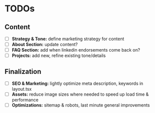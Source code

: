 # TODOs

## Content

- [ ] **Strategy & Tone:** define marketing strategy for content
- [ ] **About Section:** update content?
- [ ] **FAQ Section:** add when linkedin endorsements come back on?
- [ ] **Projects:** add new, refine existing tone/details

## Finalization

- [ ] **SEO & Marketing:** lightly optimize meta description, keywords in layout.tsx
- [ ] **Assets:** reduce image sizes where needed to speed up load time & performance
- [ ] **Optimizations:** sitemap & robots, last minute general improvements

